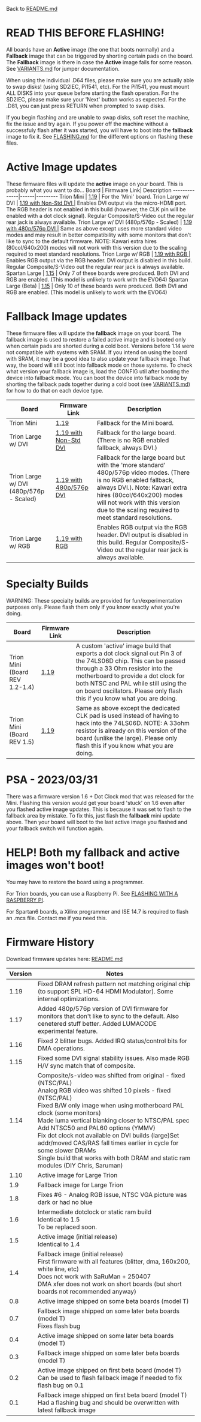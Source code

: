 Back to [README.md](../README.md)

# READ THIS BEFORE FLASHING!

All boards have an **Active** image (the one that boots normally) and a **Fallback** image that can be triggered by shorting certain pads on the board.  The **Fallback** image is there in case the **Active** image fails for some reason. See [VARIANTS.md](VARIANTS.md) for jumper documentation.

When using the individual .D64 files, please make sure you are actually able to swap disks! (using SD2IEC, Pi1541, etc).  For the Pi1541, you must mount ALL DISKS into your queue before starting the flash operation.  For the SD2IEC, please make sure your 'Next' button works as expected.  For the .D81, you can just press RETURN when prompted to swap disks.

If you begin flashing and are unable to swap disks, soft reset the machine, fix the issue and try again.  If you power off the machine without a successfuly flash after it was started, you will have to boot into the **fallback** image to fix it.  See [FLASHING.md](FLASHING.md) for the different options on flashing these files.

# Active Image updates

These firmware files will update the **active** image on your board.  This is probably what you want to do...
Board         | Firmware Link| Description
--------------|------|---------
Trion Mini    | [1.19](https://accentual.com/vicii-kawari/downloads/flash/LH/kawari_flash_1.19_MAINLH_multiboot.zip) | For the 'Mini' board.
Trion Large w/ DVI   | [1.19 with Non-Std DVI ](https://accentual.com/vicii-kawari/downloads/flash/LG/kawari_flash_1.19_MAINLG-DVI-29MHZ-U_multiboot.zip) | Enables DVI output via the micro-HDMI port. The RGB header is not enabled in this build (however, the CLK pin will be enabled with a dot clock signal). Regular Composite/S-Video out the regular rear jack is always available.
Trion Large w/ DVI (480p/576p - Scaled) | [1.19 with 480p/576p DVI ](https://accentual.com/vicii-kawari/downloads/flash/LG/kawari_flash_1.19_MAINLG-DVI-27MHZ-S_multiboot.zip) | Same as above except uses more standard video modes and may result in better compatibility with some monitors that don't like to sync to the default firmware.  NOTE: Kawari extra hires (80col/640x200) modes will not work with this version due to the scaling required to meet standard resolutions.
Trion Large w/ RGB   | [1.19 with RGB ](https://accentual.com/vicii-kawari/downloads/flash/LG/kawari_flash_1.19_MAINLG-RGB-32MHZ-U_multiboot.zip) | Enables RGB output via the RGB header. DVI output is disabled in this build. Regular Composite/S-Video out the regular rear jack is always available.
Spartan Large | [1.15](https://accentual.com/vicii-kawari/downloads/flash/LD/kawari_flash_1.15_MAINLD_multiboot.zip) | Only 7 of these boards were produced. Both DVI and RGB are enabled. (This model is unlikely to work with the EVO64)
Spartan Large (Beta) | [1.15](https://accentual.com/vicii-kawari/downloads/flash/T/kawari_flash_1.15_MAIN_multiboot.zip) | Only 10 of these boards were produced. Both DVI and RGB are enabled. (This model is unlikely to work with the EVO64)
# Fallback Image updates

These firmware files will update the **fallback** image on your board.  The fallback image is used to restore a failed active image and is booted only when certain pads are shorted during a cold boot.  Versions before 1.14 were not compatible with systems with SRAM.  If you intend on using the board with SRAM, it may be a good idea to also update your fallback image.  That way, the board will still boot into fallback mode on those systems.  To check what version your fallback image is, load the CONFIG util after booting the device into fallback mode.  You can boot the device into fallback mode by shorting the fallback pads together during a cold boot (see [VARIANTS.md](VARIANTS.md)) for how to do that on each device type.

Board         | Firmware Link| Description
--------------|------|---------
Trion Mini    | [1.19](https://accentual.com/vicii-kawari/downloads/flash/LH/kawari_flash_1.19_MAINLH_golden.zip) | Fallback for the Mini board.
Trion Large w/ DVI   | [1.19 with Non-Std DVI ](https://accentual.com/vicii-kawari/downloads/flash/LG/kawari_flash_1.19_MAINLG-DVI-29MHZ-U_golden.zip) | Fallback for the large board.  (There is no RGB enabled fallback, always DVI.)
Trion Large w/ DVI (480p/576p - Scaled) | [1.19 with 480p/576p DVI ](https://accentual.com/vicii-kawari/downloads/flash/LG/kawari_flash_1.19_MAINLG-DVI-27MHZ-S_golden.zip) | Fallback for the large board but with the 'more standard' 480p/576p video modes.  (There is no RGB enabled fallback, always DVI.). Note: Kawari extra hires (80col/640x200) modes will not work with this version due to the scaling required to meet standard resolutions.
Trion Large w/ RGB   | [1.19 with RGB ](https://accentual.com/vicii-kawari/downloads/flash/LG/kawari_flash_1.19_MAINLG-RGB-32MHZ-U_golden.zip) | Enables RGB output via the RGB header. DVI output is disabled in this build. Regular Composite/S-Video out the regular rear jack is always available.

# Specialty Builds

WARNING: These specialty builds are provided for fun/experimentation purposes only.  Please flash them only if you know exactly what you're doing.

Board         | Firmware Link| Description
--------------|------|---------
Trion Mini (Board REV 1.2-1.4) | [1.19](https://accentual.com/vicii-kawari/downloads/flash/LH/kawari_flash_1.19_MAINLH-DOTC-1.2_multiboot.zip) | A custom 'active' image build that exports a dot clock signal out Pin 3 of the 74LS06D chip.  This can be passed through a 33 Ohm resistor into the motherboard to provide a dot clock for both NTSC and PAL while still using the on board oscillators. Please only flash this if you know what you are doing.
Trion Mini (Board REV 1.5) | [1.19](https://accentual.com/vicii-kawari/downloads/flash/LH/kawari_flash_1.19_MAINLH-DOTC-1.5_multiboot.zip) | Same as above except the dedicated CLK pad is used instead of having to hack into the 74LS06D.  NOTE: A 33ohm resistor is already on this version of the board (unlike the large).  Please only flash this if you know what you are doing.

# PSA - 2023/03/31

There was a firmware version 1.6 + Dot Clock mod that was released for the Mini.  Flashing this version would get your board 'stuck' on 1.6 even after you flashed active image updates.  This is because it was set to flash to the fallback area by mistake.  To fix this, just flash the **fallback** mini update above.  Then your board will boot to the last active image you flashed and your fallback switch will function again.

# HELP! Both my fallback and active images won't boot!

You may have to restore the board using a programmer.

For Trion boards, you can use a Raspberry Pi. See [FLASHING WITH A RASPBERRY PI](../util/raspi/README.md).

For Spartan6 boards, a Xilinx programmer and ISE 14.7 is required to flash an .mcs file. Contact me if you need this.

# Firmware History

Download firmware updates here: [README.md](../disks/util/flash/README.md)

Version | Notes
--------|--------
1.19    | Fixed DRAM refresh pattern not matching original chip (to support SPL HD-64 HDMI Modulator). Some internal optimizations.
1.17    | Added 480p/576p version of DVI firmware for monitors that don't like to sync to the default. Also cenetered stuff better.  Added LUMACODE experimental feature.
1.16    | Fixed 2 blitter bugs. Added IRQ status/control bits for DMA operations.
1.15    | Fixed some DVI signal stability issues. Also made RGB H/V sync match that of composite.
1.14    | Composite/s-video was shifted from original - fixed (NTSC/PAL)<br>Analog RGB video was shifted 10 pixels - fixed (NTSC/PAL)<br>Fixed B/W only image when using motherboard PAL clock (some monitors)<br>Made luma vertical blanking closer to NTSC/PAL spec<br>Add NTSC50 and PAL60 options (YMMV)<br>Fix dot clock not available on DVI builds (large)<nr>Set addr/moved CAS/RAS fall times earlier in cycle for some slower DRAMs<br>Single build that works with both DRAM and static ram modules (DIY Chris, Saruman)
1.10    | Active image for Large Trion
1.9     | Fallback image for Large Trion
1.8     | Fixes #6 - Analog RGB issue, NTSC VGA picture was dark or had no blue
1.6     | Intermediate dotclock or static ram build<br>Identical to 1.5<br>To be replaced soon.
1.5     | Active image (initial release)<br>Identical to 1.4
1.4     | Fallback image (initial release)<br>First firmware with all features (blitter, dma, 160x200, white line, etc)<br>Does not work with SaRuMan + 250407<br>DMA xfer does not work on short boards (but short boards not recommended anyway)
0.8     | Active image shipped on some beta boards (model T)
0.7     | Fallback image shipped on some later beta boards (model T)<br>Fixes flash bug
0.4     | Active image shipped on some later beta boards (model T)
0.3     | Fallback image shipped on some later beta boards (model T)
0.2     | Active image shipped on first beta board (model T)<br>Can be used to flash fallback image if needed to fix flash bug on 0.1
0.1     | Fallback image shipped on first beta board (model T)<br>Had a flashing bug and should be overwritten with latest fallback image
